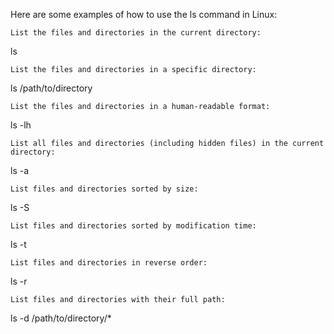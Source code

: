 Here are some examples of how to use the ls command in Linux:

    List the files and directories in the current directory:
ls

    List the files and directories in a specific directory:
ls /path/to/directory

    List the files and directories in a human-readable format:
ls -lh

    List all files and directories (including hidden files) in the current directory:
ls -a

    List files and directories sorted by size:
ls -S

    List files and directories sorted by modification time:
ls -t

    List files and directories in reverse order:
ls -r

    List files and directories with their full path:
ls -d /path/to/directory/*
